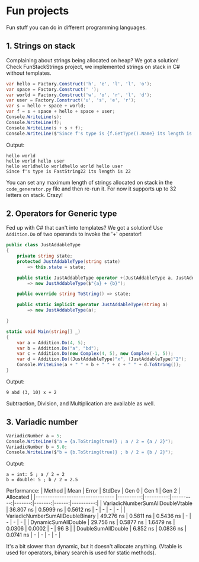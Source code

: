 # Fun projects

Fun stuff you can do in different programming languages.

## 1. Strings on stack

Complaining about strings being allocated on heap? We got a solution! Check FunStackStrings project, we
implemented strings on stack in C# without templates.

```cs
var hello = Factory.Construct('h', 'e', 'l', 'l', 'o');
var space = Factory.Construct(' ');
var world = Factory.Construct('w', 'o', 'r', 'l', 'd');
var user = Factory.Construct('u', 's', 'e', 'r');
var s = hello + space + world;
var f = s + space + hello + space + user;
Console.WriteLine(s);
Console.WriteLine(f);
Console.WriteLine(s + s + f);
Console.WriteLine($"Since f's type is {f.GetType().Name} its length is {f.Length}");
```

Output:

```
hello world
hello world hello user
hello worldhello worldhello world hello user
Since f's type is FastString22 its length is 22
```

You can set any maximum length of strings allocated on stack in the `code_generator.py` file and then
re-run it. For now it supports up to 32 letters on stack. Crazy!


## 2. Operators for Generic type

Fed up with C# that can't into templates? We got a solution! Use `Addition.Do` of two operands to invoke the
'+' operator!

```cs
public class JustAddableType
{
    private string state;
    protected JustAddableType(string state)
        => this.state = state;

    public static JustAddableType operator +(JustAddableType a, JustAddableType b)
        => new JustAddableType($"{a} + {b}");

    public override string ToString() => state;

    public static implicit operator JustAddableType(string a)
        => new JustAddableType(a);

}

static void Main(string[] _)
{
    var a = Addition.Do(4, 5);
    var b = Addition.Do("a", "bd");
    var c = Addition.Do(new Complex(4, 5), new Complex(-1, 5));
    var d = Addition.Do((JustAddableType)"x", (JustAddableType)"2");
    Console.WriteLine(a + " " + b + " " + c + " " + d.ToString());
}
```

Output:

```
9 abd (3, 10) x + 2
```

Subtraction, Division, and Multiplication are available as well.

## 3. Variadic number

```cs
VariadicNumber a = 5;
Console.WriteLine($"a = {a.ToString(true)} ; a / 2 = {a / 2}");
VariadicNumber b = 5.0;
Console.WriteLine($"b = {b.ToString(true)} ; b / 2 = {b / 2}");
```
Output:
```
a = int: 5 ; a / 2 = 2
b = double: 5 ; b / 2 = 2.5
```

Performance:
|                           Method |      Mean |     Error |    StdDev |  Gen 0 |  Gen 1 | Gen 2 | Allocated |
|--------------------------------- |----------:|----------:|----------:|-------:|-------:|------:|----------:|
| VariadicNumberSumAllDoubleVtable | 36.807 ns | 0.5999 ns | 0.5612 ns |      - |      - |     - |         - |
| VariadicNumberSumAllDoubleBinary | 49.276 ns | 0.5811 ns | 0.5436 ns |      - |      - |     - |         - |
|              DynamicSumAllDouble | 29.756 ns | 0.5877 ns | 1.6479 ns | 0.0306 | 0.0002 |     - |      96 B |
|               DoubleSumAllDouble |  6.852 ns | 0.0836 ns | 0.0741 ns |      - |      - |     - |         - |

It's a bit slower than dynamic, but it doesn't allocate anything. (Vtable is used for operators, binary search
is used for static methods).